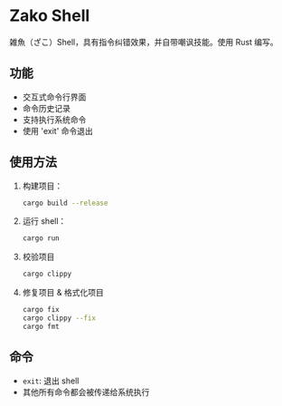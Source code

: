 # Zako Shell

雑魚（ざこ）Shell，具有指令纠错效果，并自带嘲讽技能。使用 Rust 编写。

## 功能

- 交互式命令行界面
- 命令历史记录
- 支持执行系统命令
- 使用 'exit' 命令退出

## 使用方法

1. 构建项目：

   ```bash
   cargo build --release
   ```

2. 运行 shell：

   ```bash
   cargo run
   ```

3. 校验项目

   ```bash
   cargo clippy
   ```

4. 修复项目 & 格式化项目

   ```bash
   cargo fix
   cargo clippy --fix
   cargo fmt
   ```

## 命令

- `exit`: 退出 shell
- 其他所有命令都会被传递给系统执行
